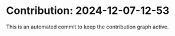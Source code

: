 # Contribution: 2024-12-07-12-53
This is an automated commit to keep the contribution graph active.
